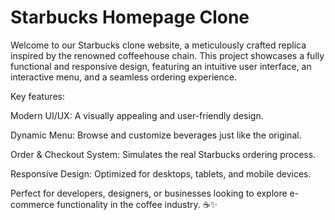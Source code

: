 # Starbucks Homepage Clone
Welcome to our Starbucks clone website, a meticulously crafted replica inspired by the renowned coffeehouse chain. This project showcases a fully functional and responsive design, featuring an intuitive user interface, an interactive menu, and a seamless ordering experience.

Key features:

Modern UI/UX: A visually appealing and user-friendly design.

Dynamic Menu: Browse and customize beverages just like the original.

Order & Checkout System: Simulates the real Starbucks ordering process.

Responsive Design: Optimized for desktops, tablets, and mobile devices.

Perfect for developers, designers, or businesses looking to explore e-commerce functionality in the coffee industry. ☕✨
